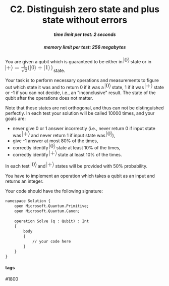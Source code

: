 <h1 style='text-align: center;'> C2. Distinguish zero state and plus state without errors</h1>

<h5 style='text-align: center;'>time limit per test: 2 seconds</h5>
<h5 style='text-align: center;'>memory limit per test: 256 megabytes</h5>

You are given a qubit which is guaranteed to be either in ![](images/c1f9019c20fc8a9610d31c36ba7860cef0b7c55c.png) state or in ![](images/d92593c6760aba7602b98b147630fe99f3ba55f1.png) state. 

Your task is to perform necessary operations and measurements to figure out which state it was and to return 0 if it was a ![](images/c1f9019c20fc8a9610d31c36ba7860cef0b7c55c.png) state, 1 if it was ![](images/891b1e75c93e44f237b7fde497062f8e85c1d952.png) state or -1 if you can not decide, i.e., an "inconclusive" result. The state of the qubit after the operations does not matter.

Note that these states are not orthogonal, and thus can not be distinguished perfectly. In each test your solution will be called 10000 times, and your goals are:

* never give 0 or 1 answer incorrectly (i.e., never return 0 if input state was ![](images/891b1e75c93e44f237b7fde497062f8e85c1d952.png) and never return 1 if input state was ![](images/c1f9019c20fc8a9610d31c36ba7860cef0b7c55c.png)),
* give -1 answer at most 80% of the times,
* correctly identify ![](images/c1f9019c20fc8a9610d31c36ba7860cef0b7c55c.png) state at least 10% of the times,
* correctly identify ![](images/891b1e75c93e44f237b7fde497062f8e85c1d952.png) state at least 10% of the times.

In each test ![](images/c1f9019c20fc8a9610d31c36ba7860cef0b7c55c.png) and ![](images/891b1e75c93e44f237b7fde497062f8e85c1d952.png) states will be provided with 50% probability.

You have to implement an operation which takes a qubit as an input and returns an integer. 

Your code should have the following signature:


```
namespace Solution {  
    open Microsoft.Quantum.Primitive;  
    open Microsoft.Quantum.Canon;  
  
    operation Solve (q : Qubit) : Int  
    {  
        body  
        {  
            // your code here  
        }  
    }  
}
```


#### tags 

#1800 